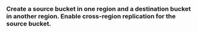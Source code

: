 ### Create a source bucket in one region and a destination bucket in another region. Enable cross-region replication for the source bucket.